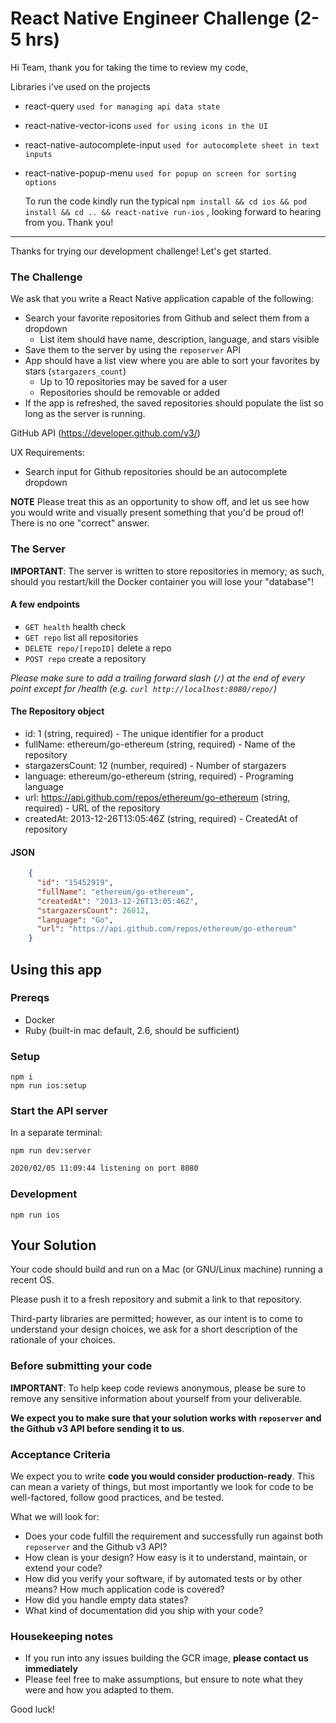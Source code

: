 # React Native Engineer Challenge (2-5 hrs)


Hi Team, thank you for taking the time to review my code,

Libraries i've used on the projects
- react-query `used for managing api data state`
- react-native-vector-icons `used for using icons in the UI`
- react-native-autocomplete-input `used for autocomplete sheet in text inputs`
- react-native-popup-menu `used for popup on screen for sorting options`

  To run the code kindly run the typical `npm install && cd ios && pod install && cd .. && react-native run-ios` ,
looking forward to hearing from you.
Thank you!
------------------------------------------------------------------------------------------------------------------

Thanks for trying our development challenge! Let's get started.

### The Challenge

We ask that you write a React Native application capable of the following:

- Search your favorite repositories from Github and select them from a dropdown
    - List item should have name, description, language, and stars visible
- Save them to the server by using the `reposerver` API
- App should have a list view where you are able to sort your favorites by stars (`stargazers_count`)
    - Up to 10 repositories may be saved for a user
    - Repositories should be removable or added
- If the app is refreshed, the saved repositories should populate the list so long as the server is running.

GitHub API (https://developer.github.com/v3/)

UX Requirements:
- Search input for Github repositories should be an autocomplete dropdown


**NOTE** Please treat this as an opportunity to show off, and let us see how you would write and visually present something that you'd be proud of! There is no one "correct" answer.

### The Server

**IMPORTANT**: The server is written to store repositories in memory; as such, should you restart/kill the Docker container you will lose your "database"!

#### A few endpoints

- `GET health` health check
- `GET repo` list all repositories
- `DELETE repo/[repoID]` delete a repo
- `POST repo` create a repository


*Please make sure to add a trailing forward slash (`/`) at the end of every point except for /health (e.g. `curl http://localhost:8080/repo/`)*

#### The Repository object

- id: 1 (string, required) - The unique identifier for a product
- fullName: ethereum/go-ethereum (string, required) - Name of the repository
- stargazersCount: 12 (number, required) - Number of stargazers
- language: ethereum/go-ethereum (string, required) - Programing language
- url: https://api.github.com/repos/ethereum/go-ethereum (string, required) - URL of the repository
- createdAt: 2013-12-26T13:05:46Z (string, required) - CreatedAt of repository


#### JSON

```json
    {
      "id": "15452919",
      "fullName": "ethereum/go-ethereum",
      "createdAt": "2013-12-26T13:05:46Z",
      "stargazersCount": 26012,
      "language": "Go",
      "url": "https://api.github.com/repos/ethereum/go-ethereum"
    }
```

## Using this app

### Prereqs

- Docker
- Ruby (built-in mac default, 2.6, should be sufficient)

### Setup

```
npm i
npm run ios:setup
```

### Start the API server

In a separate terminal:

```
npm run dev:server
```

```bash
2020/02/05 11:09:44 listening on port 8080
```

### Development

```
npm run ios
```

## Your Solution

Your code should build and run on a Mac (or GNU/Linux machine) running a recent OS.

Please push it to a fresh repository and submit a link to that repository.

Third-party libraries are permitted; however, as our intent is to come to understand your design choices, we ask for a short description of the rationale of your choices.

### Before submitting your code

**IMPORTANT**: To help keep code reviews anonymous, please be sure to remove any sensitive information about yourself from your deliverable.

**We expect you to make sure that your solution works with `reposerver` and the Github v3 API before sending it to us**.

### Acceptance Criteria

We expect you to write **code you would consider production-ready**. This can mean a variety of things, but most importantly we look for code to be well-factored, follow good practices, and be tested.

What we will look for:

- Does your code fulfill the requirement and successfully run against both `reposerver` and the Github v3 API?
- How clean is your design? How easy is it to understand, maintain, or extend your code?
- How did you verify your software, if by automated tests or by other means? How much application code is covered?
- How did you handle empty data states?
- What kind of documentation did you ship with your code?

### Housekeeping notes
- If you run into any issues building the GCR image, **please contact us immediately**
- Please feel free to make assumptions, but ensure to note what they were and how you adapted to them.

Good luck!
